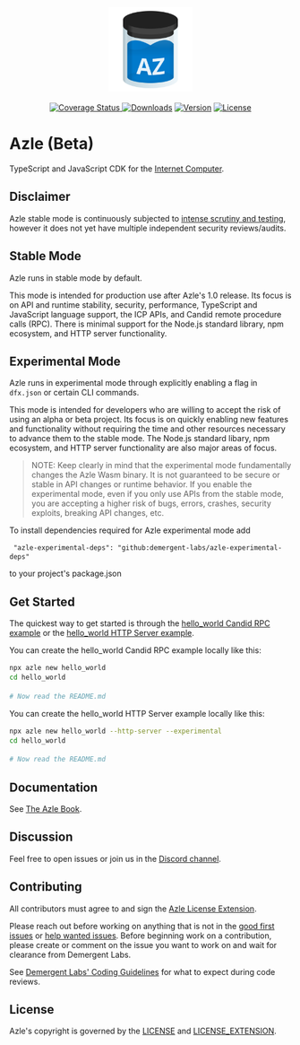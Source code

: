 <div align="center">
    <a href="https://github.com/demergent-labs/azle" target="_blank" rel="noopener noreferrer">
        <img height="150" src="https://raw.githubusercontent.com/demergent-labs/azle/main/logo/logo.svg" alt="Azle logo">
    </a>
</div>
</br>
<div align="center">
    <a href="https://github.com/demergent-labs/azle/actions/workflows/test.yml?query=branch%3Amain">
        <img src="https://github.com/demergent-labs/azle/actions/workflows/test.yml/badge.svg" alt="Coverage Status">
    </a>
    <a href="https://npmcharts.com/compare/azle?minimal=true"><img src="https://img.shields.io/npm/dm/azle.svg" alt="Downloads"></a>
    <a href="https://www.npmjs.com/package/azle"><img src="https://img.shields.io/npm/v/azle.svg" alt="Version"></a>
    <a href="https://github.com/demergent-labs/azle/blob/main/LICENSE"><img src="https://img.shields.io/npm/l/azle.svg" alt="License"></a>
</div>

# Azle (Beta)

TypeScript and JavaScript CDK for the [Internet Computer](https://internetcomputer.org/).

## Disclaimer

Azle stable mode is continuously subjected to [intense scrutiny and testing](https://github.com/demergent-labs/azle/actions), however it does not yet have multiple independent security reviews/audits.

## Stable Mode

Azle runs in stable mode by default.

This mode is intended for production use after Azle's 1.0 release. Its focus is on API and runtime stability, security, performance, TypeScript and JavaScript language support, the ICP APIs, and Candid remote procedure calls (RPC). There is minimal support for the Node.js standard library, npm ecosystem, and HTTP server functionality.

## Experimental Mode

Azle runs in experimental mode through explicitly enabling a flag in `dfx.json` or certain CLI commands.

This mode is intended for developers who are willing to accept the risk of using an alpha or beta project. Its focus is on quickly enabling new features and functionality without requiring the time and other resources necessary to advance them to the stable mode. The Node.js standard libary, npm ecosystem, and HTTP server functionality are also major areas of focus.

> NOTE: Keep clearly in mind that the experimental mode fundamentally changes the Azle Wasm binary. It is not guaranteed to be secure or stable in API changes or runtime behavior. If you enable the experimental mode, even if you only use APIs from the stable mode, you are accepting a higher risk of bugs, errors, crashes, security exploits, breaking API changes, etc.

To install dependencies required for Azle experimental mode add

```
 "azle-experimental-deps": "github:demergent-labs/azle-experimental-deps"
```

to your project's package.json

## Get Started

The quickest way to get started is through the [hello_world Candid RPC example](https://github.com/demergent-labs/azle/tree/main/examples/stable/demo/hello_world) or the [hello_world HTTP Server example](https://github.com/demergent-labs/azle/tree/main/examples/experimental/demo/hello_world_http_server).

You can create the hello_world Candid RPC example locally like this:

```bash
npx azle new hello_world
cd hello_world

# Now read the README.md
```

You can create the hello_world HTTP Server example locally like this:

```bash
npx azle new hello_world --http-server --experimental
cd hello_world

# Now read the README.md
```

## Documentation

See [The Azle Book](https://demergent-labs.github.io/azle/).

## Discussion

Feel free to open issues or join us in the [Discord channel](https://discord.gg/5Hb6rM2QUM).

## Contributing

All contributors must agree to and sign the [Azle License Extension](/LICENSE_EXTENSION.md).

Please reach out before working on anything that is not in the [good first issues](https://github.com/demergent-labs/azle/issues?q=is%3Aopen+is%3Aissue+label%3A%22good+first+issue%22) or [help wanted issues](https://github.com/demergent-labs/azle/issues?q=is%3Aopen+is%3Aissue+label%3A%22help+wanted%22). Before beginning work on a contribution, please create or comment on the issue you want to work on and wait for clearance from Demergent Labs.

See [Demergent Labs' Coding Guidelines](/contributing/coding-guidelines.md) for what to expect during code reviews.

## License

Azle's copyright is governed by the [LICENSE](/LICENSE) and [LICENSE_EXTENSION](/LICENSE_EXTENSION.md).
